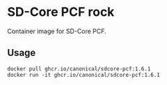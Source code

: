# SD-Core PCF rock

Container image for SD-Core PCF.

## Usage

```console
docker pull ghcr.io/canonical/sdcore-pcf:1.6.1
docker run -it ghcr.io/canonical/sdcore-pcf:1.6.1
```
